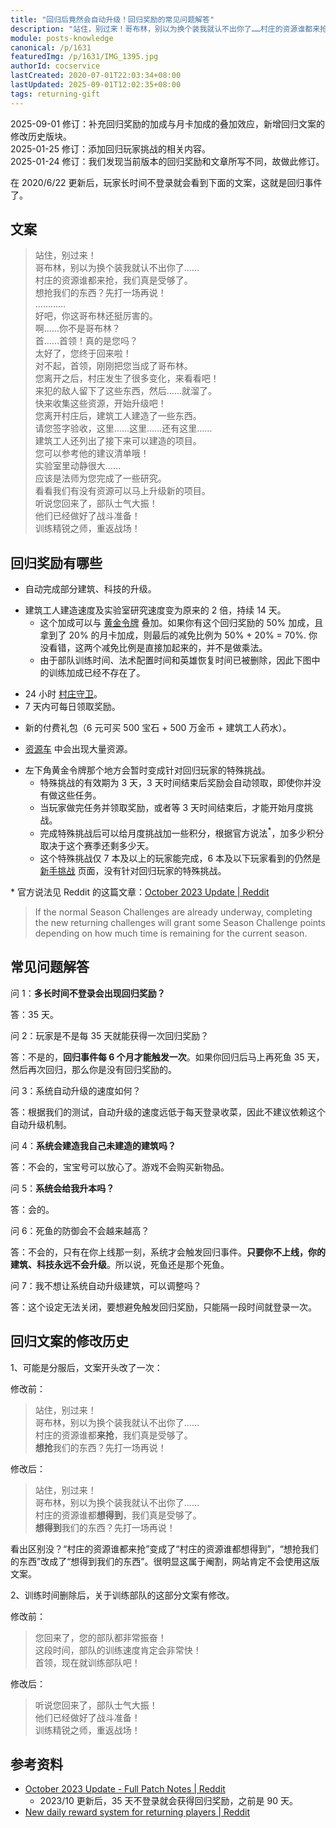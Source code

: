 ```yaml
---
title: "回归后竟然会自动升级！回归奖励的常见问题解答"
description: "站住，别过来！哥布林，别以为换个装我就认不出你了……村庄的资源谁都来抢，我们真是受够了。想抢我们的东西？先打一场再说！…………好吧，你这哥布林还挺厉害的。啊……你不是哥布林？首……首领！真的是您吗？太好了，您终于回来啦！"
module: posts-knowledge
canonical: /p/1631
featuredImg: /p/1631/IMG_1395.jpg
authorId: cocservice
lastCreated: 2020-07-01T22:03:34+08:00
lastUpdated: 2025-09-01T12:02:35+08:00
tags: returning-gift
---
```


<script setup>
import TextDiff from "@/customized/posts/TextDiff.vue";
import TextDiffItem from "@/customized/posts/TextDiffItem.vue";
</script>

<PostHistory>
2025-09-01 修订：补充回归奖励的加成与月卡加成的叠加效应，新增回归文案的修改历史版块。<br>
2025-01-25 修订：添加回归玩家挑战的相关内容。<br>
2025-01-24 修订：我们发现当前版本的回归奖励和文章所写不同，故做此修订。
</PostHistory>

在 2020/6/22 更新后，玩家长时间不登录就会看到下面的文案，这就是回归事件了。

## 文案

> 站住，别过来！<br>
哥布林，别以为换个装我就认不出你了……<br>
村庄的资源谁都来抢，我们真是受够了。<br>
想抢我们的东西？先打一场再说！<br>
…………<br>
好吧，你这哥布林还挺厉害的。<br>
啊……你不是哥布林？<br>
首……首领！真的是您吗？<br>
太好了，您终于回来啦！<br>
对不起，首领，刚刚把您当成了哥布林。<br>
您离开之后，村庄发生了很多变化，来看看吧！<br>
来犯的敌人留下了这些东西，然后……就溜了。<br>
快来收集这些资源，开始升级吧！<br>
您离开村庄后，建筑工人建造了一些东西。<br>
请您签字验收，这里……这里……还有这里……<br>
建筑工人还列出了接下来可以建造的项目。<br>
您可以参考他的建议清单哦！<br>
实验室里动静很大……<br>
应该是法师为您完成了一些研究。<br>
看看我们有没有资源可以马上升级新的项目。<br>
听说您回来了，部队士气大振！<br>
他们已经做好了战斗准备！<br>
训练精锐之师，重返战场！

## 回归奖励有哪些

- 自动完成部分建筑、科技的升级。

<Pic src="/p/1631/IMG_1409.jpg" width="2532" height="1170" alt="自动完成的建筑升级" maxWidth="600px" />
<Pic src="/p/1631/IMG_1410.jpg" width="2532" height="1170" alt="自动完成的科技升级" maxWidth="600px" />

- 建筑工人建造速度及实验室研究速度变为原来的 2 倍，持续 14 天。
    - 这个加成可以与 [黄金令牌](/p/1001) 叠加。如果你有这个回归奖励的 50% 加成，且拿到了 20% 的月卡加成，则最后的减免比例为 50% + 20% = 70%. 你没看错，这两个减免比例是直接加起来的，并不是做乘法。
    - 由于部队训练时间、法术配置时间和英雄恢复时间已被删除，因此下图中的训练加成已经不存在了。

<Pic src="/p/1631/IMG_1397.jpg" width="1181" height="1076" alt="游戏教程中心" maxWidth="600px" />

- 24 小时 [村庄守卫](/p/866)。
- 7 天内可每日领取奖励。

<Pic src="/p/1631/IMG_1395.jpg" width="2532" height="1170" alt="回归玩家的每日奖励" />

- 新的付费礼包（6 元可买 500 宝石 + 500 万金币 + 建筑工人药水）。

<Pic src="/p/1631/IMG_1396.png" width="495" height="725" alt="回归礼包：500 万金币 + 建筑工人药水 + 500 宝石" maxWidth="240px" />

- [资源车](/p/1641) 中会出现大量资源。

<Pic src="/p/1631/IMG_1408.png" width="495" height="474" alt="回归玩家的资源车" maxWidth="200px" />

- 左下角黄金令牌那个地方会暂时变成针对回归玩家的特殊挑战。
    - 特殊挑战的有效期为 3 天，3 天时间结束后奖励会自动领取，即使你并没有做这些任务。
    - 当玩家做完任务并领取奖励，或者等 3 天时间结束后，才能开始月度挑战。
    - 完成特殊挑战后可以给月度挑战加一些积分，根据官方说法<sup>\*</sup>，加多少积分取决于这个赛季还剩多少天。
    - 这个特殊挑战仅 7 本及以上的玩家能完成，6 本及以下玩家看到的仍然是 [新手挑战](/p/6699) 页面，没有针对回归玩家的特殊挑战。

\* 官方说法见 Reddit 的这篇文章：[October 2023 Update | Reddit](https://www.reddit.com/r/ClashOfClans/comments/173onnw/october_2023_update_full_patch_notes/)

> If the normal Season Challenges are already underway, completing the new returning challenges will grant some Season Challenge points depending on how much time is remaining for the current season.

<Pic src="/p/1631/IMG_1411.png" width="2532" height="1170" alt="针对回归玩家的挑战 (1)" />
<Pic src="/p/1631/IMG_1412.png" width="2532" height="1170" alt="针对回归玩家的挑战 (2)" />

## 常见问题解答

问 1：**多长时间不登录会出现回归奖励？**

答：35 天。

问 2：玩家是不是每 35 天就能获得一次回归奖励？

答：不是的，**回归事件每 6 个月才能触发一次**。如果你回归后马上再死鱼 35 天，然后再次回归，那么你是没有回归奖励的。

问 3：系统自动升级的速度如何？

答：根据我们的测试，自动升级的速度远低于每天登录收菜，因此不建议依赖这个自动升级机制。

问 4：**系统会建造我自己未建造的建筑吗？**

答：不会的，宝宝号可以放心了。游戏不会购买新物品。

问 5：**系统会给我升本吗？**

答：会的。

问 6：死鱼的防御会不会越来越高？

答：不会的，只有在你上线那一刻，系统才会触发回归事件。**只要你不上线，你的建筑、科技永远不会升级**。所以说，死鱼还是那个死鱼。

问 7：我不想让系统自动升级建筑，可以调整吗？

答：这个设定无法关闭，要想避免触发回归奖励，只能隔一段时间就登录一次。

## 回归文案的修改历史

1、可能是分服后，文案开头改了一次：

<TextDiff>
<TextDiffItem>

修改前：

> 站住，别过来！<br>
哥布林，别以为换个装我就认不出你了……<br>
村庄的资源谁都**来抢**，我们真是受够了。<br>
**想抢**我们的东西？先打一场再说！

</TextDiffItem>
<TextDiffItem>

修改后：

> 站住，别过来！<br>
> 哥布林，别以为换个装我就认不出你了……<br>
> 村庄的资源谁都**想得到**，我们真是受够了。<br>
> **想得到**我们的东西？先打一场再说！

</TextDiffItem>
</TextDiff>

看出区别没？“村庄的资源谁都来抢”变成了“村庄的资源谁都想得到”，“想抢我们的东西”改成了“想得到我们的东西”。很明显这属于阉割，网站肯定不会使用这版文案。

2、训练时间删除后，关于训练部队的这部分文案有修改。

<TextDiff>
<TextDiffItem>

修改前：

> 您回来了，您的部队都非常振奋！<br>
这段时间，部队的训练速度肯定会非常快！<br>
首领，现在就训练部队吧！

</TextDiffItem>
<TextDiffItem>

修改后：

> 听说您回来了，部队士气大振！<br>
他们已经做好了战斗准备！<br>
训练精锐之师，重返战场！

</TextDiffItem>
</TextDiff>

## 参考资料

- [October 2023 Update - Full Patch Notes | Reddit](https://www.reddit.com/r/ClashOfClans/comments/173onnw/october_2023_update_full_patch_notes/)
    - 2023/10 更新后，35 天不登录就会获得回归奖励，之前是 90 天。
- [New daily reward system for returning players | Reddit](https://www.reddit.com/r/ClashOfClans/comments/173t676/new_daily_reward_system_for_returning_players/)